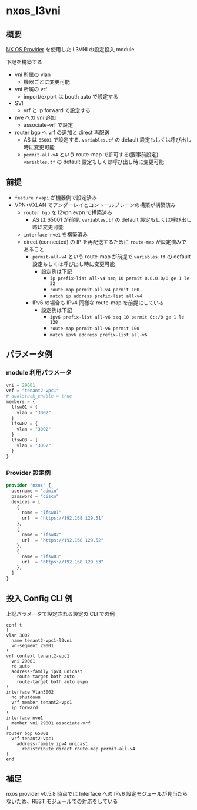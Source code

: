 # nxos_l3vni

## 概要

[NX OS Provider](https://registry.terraform.io/providers/CiscoDevNet/nxos/latest/docs) を使用した L3VNI の設定投入 module

下記を構築する

- vni 所属の vlan
  - 機器ごとに変更可能
- vni 所属の vrf
  - import/export は bouth auto で設定する
- SVI
  - vrf と ip forward で設定する
- nve への vni 追加
  - associate-vrf で設定
- router bgp へ vrf の追加と direct 再配送
  - AS は `65001` で設定する. `variables.tf` の default 設定もしくは呼び出し時に変更可能
  - `permit-all-v4` という route-map で許可する(要事前設定).  `variables.tf` の default 設定もしくは呼び出し時に変更可能

## 前提

- `feature nxapi` が機器側で設定済み
- VPN+VXLAN でアンダーレイとコントールプレーンの構築が構築済み
  - `router bgp` を l2vpn evpn で構築済み
    - AS は 65001 が前提. `variables.tf` の default 設定もしくは呼び出し時に変更可能
  - `interface nve1` を構築済み
  - direct (connected) の IP を再配送するために `route-map` が設定済みであること
    - `permit-all-v4` という route-map が前提で `variables.tf` の default 設定もしくは呼び出し時に変更可能
      - 設定例は下記
        - `ip prefix-list all-v4 seq 10 permit 0.0.0.0/0 ge 1 le 32`
        - `route-map permit-all-v4 permit 100`
        - `match ip address prefix-list all-v4`
    - IPv6 の場合も IPv4 同様な route-map を前提にしている
      - 設定例は下記
        - `ipv6 prefix-list all-v6 seq 10 permit 0::/0 ge 1 le 128`
        - `route-map permit-all-v6 permit 100`
        - `match ipv6 address prefix-list all-v6`

## パラメータ例

### module 利用パラメータ

```tfvars
vni = 29001
vrf = "tenant2-vpc1"
# dualstack_enable = true
members = {
  lfsw01 = {
    vlan = "3002"
  }
  lfsw02 = {
    vlan = "3002"
  }
  lfsw03 = {
    vlan = "3002"
  }
}
```

### Provider 設定例

```tf
provider "nxos" {
  username = "admin"
  password = "cisco"
  devices = [
    {
      name = "lfsw01"
      url  = "https://192.168.129.51"
    },
    {
      name = "lfsw02"
      url  = "https://192.168.129.52"
    },
    {
      name = "lfsw03"
      url  = "https://192.168.129.53"
    },
  ]
}
```

## 投入 Config CLI 例

上記パラメータで設定される設定の CLI での例

```config:leaf1_2
conf t
!
vlan 3002
  name tenant2-vpc1-l3vni
  vn-segment 29001
!
vrf context tenant2-vpc1
  vni 29001
  rd auto
  address-family ipv4 unicast
    route-target both auto
    route-target both auto evpn
!
interface Vlan3002
  no shutdown
  vrf member tenant2-vpc1
  ip forward
!
interface nve1
  member vni 29001 associate-vrf
!
router bgp 65001
  vrf tenant2-vpc1
    address-family ipv4 unicast
      redistribute direct route-map permit-all-v4
!
end
```

## 補足

nxos provider v0.5.8 時点では Interface への IPv6 設定モジュールが見当たらないため、REST モジュールでの対応をしている
